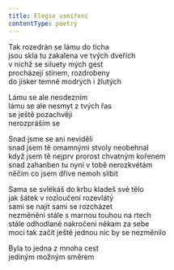 ```yaml
---
title: Elegie usmíření
contentType: poetry
---
```


<section>

Tak rozedrán se lámu do ticha  
jsou skla tu zakalena ve tvých dveřích  
v nichž se siluety mých gest  
procházejí stínem, rozdrobeny  
do jisker temně modrých i žlutých

Lámu se ale neodezním  
lámu se ale nesmyt z tvých řas  
se ještě pozachvěji  
nerozpráším se

Snad jsme se ani neviděli  
snad jsem tě omamnými stvoly neobehnal  
když jsem tě nejprv prorost chvatným kořenem  
snad zahanben tu nyní v tobě nerozkvétám  
něčím co jsem dříve nemoh slíbit

Sama se svlékáš do krbu kladeš své tělo  
jak šátek v rozloučení rozevlátý  
sami se najít sami se rozcházet  
nezměněni stále s marnou touhou na rtech  
stále odhodlaně nakročeni někam za sebe  
moci tak začít ještě jednou nic by se nezměnilo

Byla to jedna z mnoha cest  
jediným možným směrem

</section>
